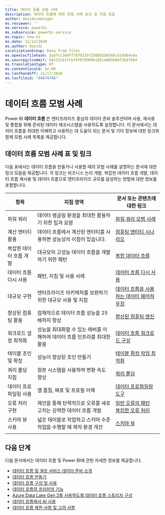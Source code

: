 ```yaml
---
title: 데이터 흐름 모범 사례
description: 데이터 흐름에 대한 모범 사례 링크 및 지침 모음
author: davidiseminger
ms.reviewer: ''
ms.service: powerbi
ms.subservice: powerbi-service
ms.topic: how-to
ms.date: 11/13/2020
ms.author: davidi
LocalizationGroup: Data from files
ms.openlocfilehash: 5adfcc3d4ff7d78335f250b92b856bcd14d64c0a
ms.sourcegitcommit: bd133cb1fcbf4f6f89066165ce065b8df2b47664
ms.translationtype: HT
ms.contentlocale: ko-KR
ms.lasthandoff: 11/17/2020
ms.locfileid: "94674746"
---
```

# <a name="dataflows-best-practices"></a>데이터 흐름 모범 사례

Power BI **데이터 흐름** 은 엔터프라이즈 중심의 데이터 준비 솔루션이며 사용, 재사용 및 통합을 위해 준비된 데이터 에코시스템을 사용하도록 설정합니다. 이 문서에서는 데이터 흐름을 최대한 이해하고 사용하는 데 도움이 되는 문서 및 기타 정보에 대한 링크와 함께 모범 사례 목록을 제공합니다.


## <a name="dataflows-best-practices-table-and-links"></a>데이터 흐름 모범 사례 표 및 링크

다음 표에서는 데이터 흐름을 만들거나 사용할 때의 모범 사례를 설명하는 문서에 대한 링크 모음을 제공합니다. 각 링크는 비즈니스 논리 개발, 복잡한 데이터 흐름 개발, 데이터 흐름 재사용 및 데이터 흐름으로 엔터프라이즈 규모를 달성하는 방법에 대한 정보를 포함합니다.


|**항목**  |**지침 영역**  |**문서 또는 콘텐츠에 대한 링크**  |
|---------|---------|---------|
|파워 쿼리     | 데이터 랭글링 환경을 최대한 활용하기 위한 팁과 요령        |[파워 쿼리 모범 사례](https://docs.microsoft.com/power-query/best-practices)        |
|계산 엔터티 활용     |데이터 흐름에서 계산된 엔터티를 사용하면 성능상의 이점이 있습니다.         |[컴퓨팅 엔터티 시나리오](https://docs.microsoft.com/power-query/dataflows/computed-entities-scenarios)         |
|복잡한 데이터 흐름 개발     |대규모의 고성능 데이터 흐름을 개발하기 위한 패턴         |[복합 데이터 흐름](https://docs.microsoft.com/power-query/dataflows/best-practices-developing-complex-dataflows)         |
|데이터 흐름 다시 사용     |패턴, 지침 및 사용 사례         |[데이터 흐름 다시 사용](https://docs.microsoft.com/power-query/dataflows/best-practices-reusing-dataflows)         |
|대규모 구현     |엔터프라이즈 아키텍처를 보완하기 위한 대규모 사용 및 지침         |[데이터 흐름을 사용하는 데이터 웨어하우징](https://docs.microsoft.com/power-query/dataflows/best-practices-for-data-warehouse-using-dataflows)         |
|향상된 컴퓨팅 활용     |잠재적으로 데이터 흐름 성능을 25배까지 향상         |[향상된 컴퓨팅 엔진](dataflows-premium-workload-configuration.md#using-the-compute-engine-to-improve-performance)         |
|워크로드 설정 최적화     |성능을 최대화할 수 있는 레버를 이해하여 데이터 흐름 인프라를 최대한 활용         |[데이터 흐름 워크로드 구성](dataflows-premium-workload-configuration.md)         |
|테이블 조인 및 확장     |성능이 향상된 조인 만들기         |[테이블 확장 작업 최적화](https://docs.microsoft.com/power-query/optimize-expanding-table-columns)         |
|쿼리 폴딩 지침     |원본 시스템을 사용하여 변환 속도 향상         |[쿼리 폴딩](https://docs.microsoft.com/power-query/power-query-folding)         |
|데이터 프로파일링 사용     |열 품질, 배포 및 프로필 이해         |[데이터 프로파일링 도구](https://docs.microsoft.com/power-query/data-profiling-tools)         |
|오류 처리 구현     |제안을 통해 탄력적으로 오류를 새로 고치는 강력한 데이터 흐름 개발         |[일반 오류의 패턴](https://docs.microsoft.com/power-query/dealing-with-errors)  </br> [복잡한 오류 처리](https://docs.microsoft.com/power-query/error-handling)      |
|스키마 뷰 사용      |넓은 테이블로 작업하고 스키마 수준 작업을 수행할 때 제작 환경 개선         |[스키마 뷰](https://docs.microsoft.com/power-query/schema-view)         |
|||


        
## <a name="next-steps"></a>다음 단계

다음 문서에서는 데이터 흐름 및 Power BI에 관한 자세한 정보를 제공합니다.

* [데이터 흐름 및 셀프 서비스 데이터 준비 소개](dataflows-introduction-self-service.md)
* [데이터 흐름 만들기](dataflows-create.md)
* [데이터 흐름 구성 및 사용](dataflows-configure-consume.md)
* [데이터 흐름의 프리미엄 기능](dataflows-premium-features.md)
* [Azure Data Lake Gen 2를 사용하도록 데이터 흐름 스토리지 구성](dataflows-azure-data-lake-storage-integration.md)
* [데이터 흐름에서 AI 사용](dataflows-machine-learning-integration.md)
* [데이터 흐름 제한 사항 및 고려 사항](dataflows-features-limitations.md)